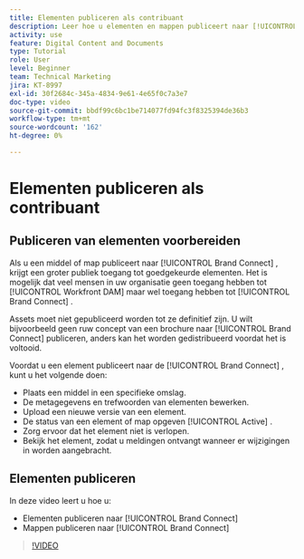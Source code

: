 ```yaml
---
title: Elementen publiceren als contribuant
description: Leer hoe u elementen en mappen publiceert naar [!UICONTROL Brand Connect] in [!UICONTROL Workfront DAM] .
activity: use
feature: Digital Content and Documents
type: Tutorial
role: User
level: Beginner
team: Technical Marketing
jira: KT-8997
exl-id: 30f2684c-345a-4834-9e61-4e65f0c7a3e7
doc-type: video
source-git-commit: bbdf99c6bc1be714077fd94fc3f8325394de36b3
workflow-type: tm+mt
source-wordcount: '162'
ht-degree: 0%

---
```


# Elementen publiceren als contribuant

## Publiceren van elementen voorbereiden

Als u een middel of map publiceert naar [!UICONTROL Brand Connect] , krijgt een groter publiek toegang tot goedgekeurde elementen. Het is mogelijk dat veel mensen in uw organisatie geen toegang hebben tot [!UICONTROL Workfront DAM] maar wel toegang hebben tot [!UICONTROL Brand Connect] .

Assets moet niet gepubliceerd worden tot ze definitief zijn. U wilt bijvoorbeeld geen ruw concept van een brochure naar [!UICONTROL Brand Connect] publiceren, anders kan het worden gedistribueerd voordat het is voltooid.

Voordat u een element publiceert naar de [!UICONTROL Brand Connect] , kunt u het volgende doen:

* Plaats een middel in een specifieke omslag.
* De metagegevens en trefwoorden van elementen bewerken.
* Upload een nieuwe versie van een element.
* De status van een element of map opgeven [!UICONTROL Active] .
* Zorg ervoor dat het element niet is verlopen.
* Bekijk het element, zodat u meldingen ontvangt wanneer er wijzigingen in worden aangebracht.

## Elementen publiceren

In deze video leert u hoe u:

* Elementen publiceren naar [!UICONTROL Brand Connect]
* Mappen publiceren naar [!UICONTROL Brand Connect]

>[!VIDEO](https://video.tv.adobe.com/v/335257/?quality=12&learn=on&enablevpops=1)
